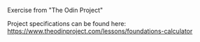 Exercise from "The Odin Project"

Project specifications can be found here: https://www.theodinproject.com/lessons/foundations-calculator
